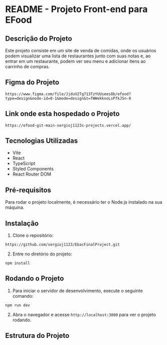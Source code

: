 # README - Projeto Front-end para EFood

## Descrição do Projeto
Este projeto consiste em um site de venda de comidas, onde os usuários podem visualizar uma lista de restaurantes junto com suas notas e, ao entrar em um restaurante, podem ver seu menu e adicionar itens ao carrinho de compras.

## Figma do Projeto

 ```
https://www.figma.com/file/JjduV2Tg713TzYUUsees8b/efood?type=design&node-id=0-1&mode=design&t=fWWekknoLsPfkJ5n-0
 ```

 ## Link onde esta hospedado o Projeto

 ```
https://efood-git-main-sergioj1123s-projects.vercel.app/
 ```

## Tecnologias Utilizadas
- Vite
- React
- TypeScript
- Styled Components
- React Router DOM

## Pré-requisitos
Para rodar o projeto localmente, é necessário ter o Node.js instalado na sua máquina.

## Instalação
1. Clone o repositório:
 ```
 https://github.com/sergioj1123/EbacFinalProject.git
 ```

 2. Entre no diretório do projeto:
 ```
npm install
 ```

## Rodando o Projeto
1. Para iniciar o servidor de desenvolvimento, execute o seguinte comando:
 ```
npm run dev
 ```
2. Abra o navegador e acesse `http://localhost:3000` para ver o projeto rodando.

## Estrutura do Projeto
